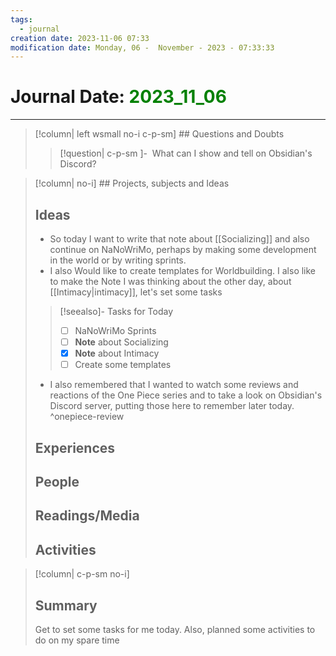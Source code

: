 ```yaml
---
tags:
  - journal
creation date: 2023-11-06 07:33
modification date: Monday, 06 -  November - 2023 - 07:33:33
---
```






# Journal Date: <font color="green">2023_11_06</font>

---
>[!column| left wsmall no-i c-p-sm]  ## Questions and Doubts
>>[!question| c-p-sm ]-
>>&nbsp;What can I show and tell on Obsidian's Discord?

>[!column| no-i] ## Projects, subjects and Ideas
> ## Ideas
> - So today I want to write that note about [[Socializing]] and also continue on NaNoWriMo, perhaps by making some development in the world or by writing sprints.
> - I also Would like to create templates for Worldbuilding.
> I also like to make the Note I was thinking about the other day, about [[Intimacy|intimacy]], let's set some tasks
> >[!seealso]- Tasks for Today
> >- [ ] NaNoWriMo Sprints
> >- [ ] **Note** about Socializing
> >- [x] **Note** about Intimacy
> >- [ ] Create some templates
> 
> - I also remembered that I wanted to watch some reviews and reactions of the One Piece series and to take a look on Obsidian's Discord server, putting those here to remember later today.  ^onepiece-review
> 
> ## Experiences
> ## People
> ## Readings/Media
> ## Activities

>[!column| c-p-sm no-i] &nbsp;
> ## Summary
> Get to set some tasks for me today. Also, planned some activities to do on my spare time
